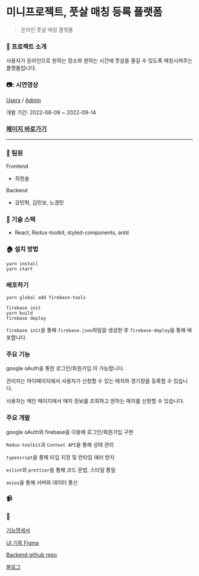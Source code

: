 # 미니프로젝트, 풋살 매칭 등록 플랫폼

> 온라인 풋살 매칭 플랫폼

### :newspaper: 프로젝트 소개

사용자가 온라인으로 원하는 장소와 원하는 시간에 풋살을 즐길 수 있도록 매칭시켜주는 플랫폼입니다.

### 📷: 시연영상
[Users](https://www.youtube.com/watch?v=r7vF04ja6pk) / [Admin](https://www.youtube.com/watch?v=pojtbqQeAlA)

개발 기간: 2022-08-09 ~ 2022-09-14

### [페이지 바로가기](https://football-3b39f.web.app/)

<hr/>

### :raising_hand: 팀원

Frontend

- 최한솔

Backend

- 강민혁, 김민보, 노경민

### :floppy_disk: 기술 스택

- React, Redux-toolkit, styled-components, antd

### :house: 설치 방법

```
yarn install
yarn start
```

### 배포하기

```
yarn global add firebase-tools
```

```
firebase init
yarn build
firebase deploy
```

`firebase init`을 통해 `firebase.json`파일을 생성한 후 `firebase-deploy`을 통해 배포합니다.

### 주요 기능

google oAuth을 통한 로그인/회원가입 이 가능합니다.

관리자는 마이페이지에서 사용자가 신청할 수 있는 매치와 경기장을 등록할 수 있습니다.

사용자는 메인 페이지에서 매치 정보를 조회하고 원하는 매치를 신청할 수 있습니다.

### 주요 개발

google oAuth와 firebase을 이용해 로그인/회원가입 구현

`Redux-toolkit`과 `Context API`을 통해 상태 관리

`typescript`을 통해 타입 지정 및 런타임 에러 방지

`eslint`와 `prettier`을 통해 코드 문법, 스타일 통일

`axios`을 통해 서버와 데이터 통신

### :video_camera:

### :whale:

[기능명세서](https://www.notion.so/70d6139f94bd411397d275fc8d1648fc)

[UI 기획 Figma](https://www.figma.com/file/KDqU3tdX6ASRIYdVr3cthD/Football?node-id=7%3A29)

[Backend github repo](https://github.com/Couch-Coders/10th-football-be)

[블로그](https://velog.io/@soll/%ED%94%84%EB%A1%9C%EC%A0%9D%ED%8A%B8-%EC%A4%80%EB%B9%84)
